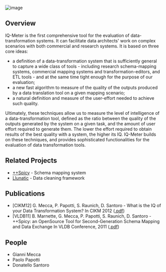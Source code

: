 ![image](http://db.unibas.it/projects/iqmeter/images/logoIQMeter.png)

## Overview
IQ-Meter is the first comprehensive tool for the evaluation of data-transformation systems. It can facilitate data architects' work on complex scenarios with both commercial and research systems. It is based on three core ideas:

* a definition of a data-transformation system that is sufficiently general to capture a wide class of tools - including research schema-mapping systems, commercial mapping systems and transformation-editors, and ETL tools - and at the same time tight enough for the purpose of our evaluation;
* a new fast algorithm to measure of the quality of the outputs produced by a data translation tool on a given mapping scenario;
* a natural definition and measure of the user-effort needed to achieve such quality.

Ultimately, these techniques allow us to measure the level of intelligence of a data-transformation tool, defined as the ratio between the quality of the outputs generated by the system on a given task, and the amount of user effort required to generate them. The lower the effort required to obtain results of the best quality with a system, the higher its IQ. IQ-Meter builds on these techniques, and provides sophisticated functionalities for the evaluation of data transformation tools.

## Related Projects
* [++Spicy](http://db.unibas.it/projects/spicy/) - Schema mapping system
* [Llunatic](http://db.unibas.it/projects/llunatic/) - Data cleaning framework

## Publications
* [CIKM12] G. Mecca, P. Papotti, S. Raunich, D. Santoro - What is the IQ of your Data Transformation System? In CIKM 2012 ([.pdf](https://dl.dropboxusercontent.com/u/5049685/fp125-mecca.pdf))
* [VLDB11] B. Marnette, G. Mecca, P. Papotti, S. Raunich, D. Santoro - ++Spicy: an OpenSource Tool for Second-Generation Schema Mapping and Data Exchange In VLDB Conference, 2011 ([.pdf](http://www.vldb.org/pvldb/vol4/p1438-marnette.pdf))

## People
* Gianni Mecca
* Paolo Papotti
* Donatello Santoro